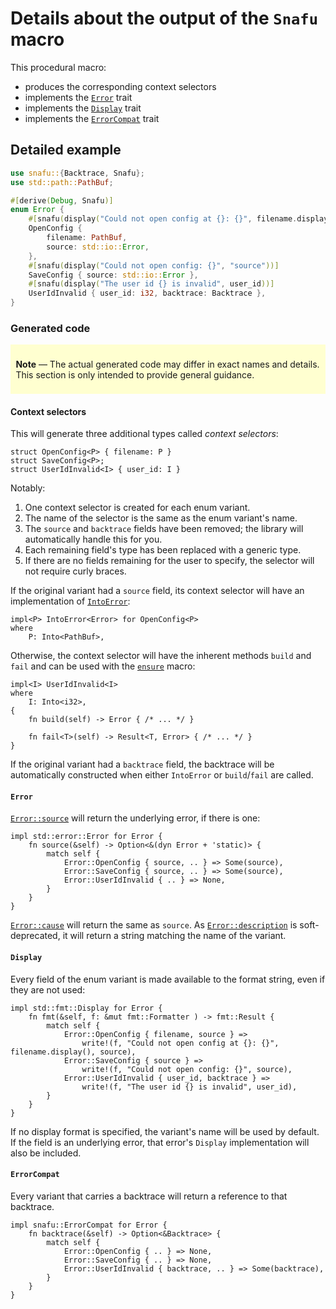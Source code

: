 # Details about the output of the `Snafu` macro

This procedural macro:

- produces the corresponding context selectors
- implements the [`Error`][Error] trait
- implements the [`Display`][Display] trait
- implements the [`ErrorCompat`][ErrorCompat] trait

## Detailed example

```rust
use snafu::{Backtrace, Snafu};
use std::path::PathBuf;

#[derive(Debug, Snafu)]
enum Error {
    #[snafu(display("Could not open config at {}: {}", filename.display(), source))]
    OpenConfig {
        filename: PathBuf,
        source: std::io::Error,
    },
    #[snafu(display("Could not open config: {}", "source"))]
    SaveConfig { source: std::io::Error },
    #[snafu(display("The user id {} is invalid", user_id))]
    UserIdInvalid { user_id: i32, backtrace: Backtrace },
}
```

### Generated code

<div style="background: #ffffd0; padding: 0.6em; margin-bottom: 0.6em;">

**Note** — The actual generated code may differ in exact names and
details. This section is only intended to provide general
guidance.

</div>

#### Context selectors

This will generate three additional types called *context
selectors*:

```rust,ignore
struct OpenConfig<P> { filename: P }
struct SaveConfig<P>;
struct UserIdInvalid<I> { user_id: I }
```

Notably:

1. One context selector is created for each enum variant.
1. The name of the selector is the same as the enum variant's name.
1. The `source` and `backtrace` fields have been removed; the
   library will automatically handle this for you.
1. Each remaining field's type has been replaced with a generic
   type.
1. If there are no fields remaining for the user to specify, the
   selector will not require curly braces.

If the original variant had a `source` field, its context selector
will have an implementation of [`IntoError`][IntoError]:

```rust,ignore
impl<P> IntoError<Error> for OpenConfig<P>
where
    P: Into<PathBuf>,
```

Otherwise, the context selector will have the inherent methods `build`
and `fail` and can be used with the [`ensure`](ensure) macro:

```rust,ignore
impl<I> UserIdInvalid<I>
where
    I: Into<i32>,
{
    fn build(self) -> Error { /* ... */ }

    fn fail<T>(self) -> Result<T, Error> { /* ... */ }
}
```

If the original variant had a `backtrace` field, the backtrace
will be automatically constructed when either `IntoError` or
`build`/`fail` are called.

#### `Error`

[`Error::source`][source] will return the underlying error, if
there is one:

```rust,ignore
impl std::error::Error for Error {
    fn source(&self) -> Option<&(dyn Error + 'static)> {
        match self {
            Error::OpenConfig { source, .. } => Some(source),
            Error::SaveConfig { source, .. } => Some(source),
            Error::UserIdInvalid { .. } => None,
        }
    }
}
```

[`Error::cause`][cause] will return the same as `source`. As
[`Error::description`][description] is soft-deprecated, it will
return a string matching the name of the variant.

#### `Display`

Every field of the enum variant is made available to the format
string, even if they are not used:

```rust,ignore
impl std::fmt::Display for Error {
    fn fmt(&self, f: &mut fmt::Formatter ) -> fmt::Result {
        match self {
            Error::OpenConfig { filename, source } =>
                write!(f, "Could not open config at {}: {}", filename.display(), source),
            Error::SaveConfig { source } =>
                write!(f, "Could not open config: {}", source),
            Error::UserIdInvalid { user_id, backtrace } =>
                write!(f, "The user id {} is invalid", user_id),
        }
    }
}
```

If no display format is specified, the variant's name will be used
by default. If the field is an underlying error, that error's
`Display` implementation will also be included.

#### `ErrorCompat`

Every variant that carries a backtrace will return a reference to
that backtrace.

```rust,ignore
impl snafu::ErrorCompat for Error {
    fn backtrace(&self) -> Option<&Backtrace> {
        match self {
            Error::OpenConfig { .. } => None,
            Error::SaveConfig { .. } => None,
            Error::UserIdInvalid { backtrace, .. } => Some(backtrace),
        }
    }
}
```

[Display]: std::fmt::Display
[ErrorCompat]: crate::ErrorCompat
[Error]: std::error::Error
[IntoError]: crate::IntoError
[cause]: std::error::Error::cause
[description]: std::error::Error::description
[source]: std::error::Error::source
